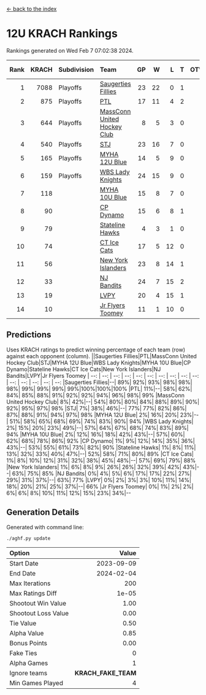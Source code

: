 [<- back to the index](readme.md)
# 12U KRACH Rankings
Rankings generated on Wed Feb  7 07:02:38 2024.

Rank|KRACH|Subdivision|Team|GP|W|L|T|OTW|OTL|SoS|Exp Wins|Win Diff
---:|---:|:---|:---|---:|---:|---:|---:|---:|---:|---:|---:|---:
1|7088|Playoffs|[Saugerties Fillies](https://gamesheetstats.com/seasons/3663/teams/140805/schedule)|23|22|0|1|0|0|207|23.3|-0.0
2|875|Playoffs|[PTL](https://gamesheetstats.com/seasons/3663/teams/140798/schedule)|17|11|4|2|0|1|1035|12.9|0.0
3|644|Playoffs|[MassConn United Hockey Club](https://gamesheetstats.com/seasons/3663/teams/140797/schedule)|8|5|3|0|1|0|1096|5.9|0.0
4|540|Playoffs|[STJ](https://gamesheetstats.com/seasons/3663/teams/140800/schedule)|23|16|7|0|1|0|826|16.9|0.0
5|165|Playoffs|[MYHA 12U Blue](https://gamesheetstats.com/seasons/3663/teams/140799/schedule)|14|5|9|0|0|1|885|5.9|0.0
6|159|Playoffs|[WBS Lady Knights](https://gamesheetstats.com/seasons/3663/teams/140808/schedule)|24|15|9|0|0|0|980|15.9|0.0
7|118||[MYHA 10U Blue](https://gamesheetstats.com/seasons/3663/teams/140806/schedule)|15|8|7|0|0|1|593|8.9|0.0
8|90||[CP Dynamo](https://gamesheetstats.com/seasons/3663/teams/140802/schedule)|15|6|8|1|0|2|1414|7.4|0.0
9|79||[Stateline Hawks](https://gamesheetstats.com/seasons/3663/teams/174606/schedule)|4|3|1|0|0|1|26|3.9|0.0
10|74||[CT Ice Cats](https://gamesheetstats.com/seasons/3663/teams/140801/schedule)|17|5|12|0|2|1|1025|5.9|0.0
11|56||[New York Islanders](https://gamesheetstats.com/seasons/3663/teams/140809/schedule)|23|8|14|1|2|0|708|9.4|0.0
12|33||[NJ Bandits](https://gamesheetstats.com/seasons/3663/teams/140807/schedule)|24|7|15|2|1|1|1218|8.9|0.0
13|19||[LVPY](https://gamesheetstats.com/seasons/3663/teams/140804/schedule)|20|4|15|1|2|0|491|5.4|0.0
14|10||[Jr Flyers Toomey](https://gamesheetstats.com/seasons/3663/teams/140803/schedule)|11|1|10|0|0|1|163|1.9|0.0

## Predictions
Uses KRACH ratings to predict winning percentage of each team (row) against each opponent (column).
||Saugerties Fillies|PTL|MassConn United Hockey Club|STJ|MYHA 12U Blue|WBS Lady Knights|MYHA 10U Blue|CP Dynamo|Stateline Hawks|CT Ice Cats|New York Islanders|NJ Bandits|LVPY|Jr Flyers Toomey
| --: | --: | --: | --: | --: | --: | --: | --: | --: | --: | --: | --: | --: | --: | --: 
|Saugerties Fillies|--| 89%| 92%| 93%| 98%| 98%| 98%| 99%| 99%| 99%| 99%|100%|100%|100%
|PTL| 11%|--| 58%| 62%| 84%| 85%| 88%| 91%| 92%| 92%| 94%| 96%| 98%| 99%
|MassConn United Hockey Club|  8%| 42%|--| 54%| 80%| 80%| 84%| 88%| 89%| 90%| 92%| 95%| 97%| 98%
|STJ|  7%| 38%| 46%|--| 77%| 77%| 82%| 86%| 87%| 88%| 91%| 94%| 97%| 98%
|MYHA 12U Blue|  2%| 16%| 20%| 23%|--| 51%| 58%| 65%| 68%| 69%| 74%| 83%| 90%| 94%
|WBS Lady Knights|  2%| 15%| 20%| 23%| 49%|--| 57%| 64%| 67%| 68%| 74%| 83%| 89%| 94%
|MYHA 10U Blue|  2%| 12%| 16%| 18%| 42%| 43%|--| 57%| 60%| 62%| 68%| 78%| 86%| 92%
|CP Dynamo|  1%|  9%| 12%| 14%| 35%| 36%| 43%|--| 53%| 55%| 61%| 73%| 82%| 90%
|Stateline Hawks|  1%|  8%| 11%| 13%| 32%| 33%| 40%| 47%|--| 52%| 58%| 71%| 80%| 89%
|CT Ice Cats|  1%|  8%| 10%| 12%| 31%| 32%| 38%| 45%| 48%|--| 57%| 69%| 79%| 88%
|New York Islanders|  1%|  6%|  8%|  9%| 26%| 26%| 32%| 39%| 42%| 43%|--| 63%| 75%| 85%
|NJ Bandits|  0%|  4%|  5%|  6%| 17%| 17%| 22%| 27%| 29%| 31%| 37%|--| 63%| 77%
|LVPY|  0%|  2%|  3%|  3%| 10%| 11%| 14%| 18%| 20%| 21%| 25%| 37%|--| 66%
|Jr Flyers Toomey|  0%|  1%|  2%|  2%|  6%|  6%|  8%| 10%| 11%| 12%| 15%| 23%| 34%|--

## Generation Details

Generated with command line:
```
./aghf.py update
```

| Option | Value |
| :----- | ----: |
| Start Date | 2023-09-09 |
| End Date | 2024-02-04 |
| Max Iterations | 200 |
| Max Ratings Diff | 1e-05 |
| Shootout Win Value | 1.00 |
| Shootout Loss Value | 0.00 |
| Tie Value | 0.50 |
| Alpha Value | 0.85 |
| Bonus Points | 0.00 |
| Fake Ties | 0 |
| Alpha Games | 1 |
| Ignore teams | __KRACH_FAKE_TEAM__ |
| Min Games Played | 4 |

